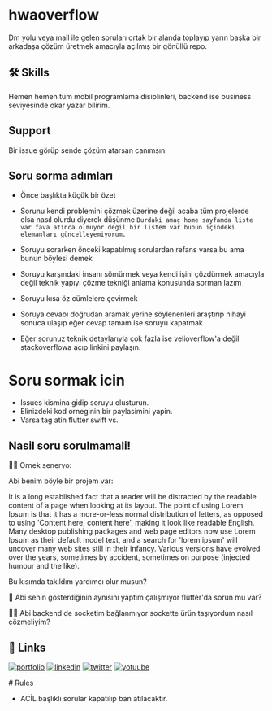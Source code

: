 # hwaoverflow

Dm yolu veya mail ile gelen soruları ortak bir alanda toplayıp yarın başka bir arkadaşa çözüm üretmek amacıyla açılmış bir gönüllü repo.

## 🛠 Skills

Hemen hemen tüm mobil programlama disiplinleri, backend ise business seviyesinde okar yazar bilirim.

## Support

Bir issue görüp sende çözüm atarsan canımsın.

## Soru sorma adımları

- Önce başlıkta küçük bir özet
- Sorunu kendi problemini çözmek üzerine değil acaba tüm projelerde olsa nasıl olurdu diyerek düşünme
  `Burdaki amaç home sayfamda liste var fava atınca olmuyor değil bir listem var bunun içindeki elemanları güncelleyemiyorum.`

- Soruyu sorarken önceki kapatılmış sorulardan refans varsa bu ama bunun böylesi demek
- Soruyu karşındaki insanı sömürmek veya kendi işini çözdürmek amacıyla değil teknik yapıyı çözme tekniği anlama konusunda sorman lazım
- Soruyu kısa öz cümlelere çevirmek
- Soruya cevabı doğrudan aramak yerine söylenenleri araştırıp nihayi sonuca ulaşıp eğer cevap tamam ise soruyu kapatmak
- Eğer sorunuz teknik detaylarıyla çok fazla ise velioverflow'a değil stackoverflowa açıp linkini paylaşın.

# Soru sormak icin

- Issues kismina gidip soruyu olusturun.
- Elinizdeki kod orneginin bir paylasimini yapin.
- Varsa tag atin flutter swift vs.

## Nasil soru sorulmamali!

👩‍💻 Ornek seneryo:

Abi benim böyle bir projem var:

It is a long established fact that a reader will be distracted by the readable content of a page when looking at its layout. The point of using Lorem Ipsum is that it has a more-or-less normal distribution of letters, as opposed to using 'Content here, content here', making it look like readable English. Many desktop publishing packages and web page editors now use Lorem Ipsum as their default model text, and a search for 'lorem ipsum' will uncover many web sites still in their infancy. Various versions have evolved over the years, sometimes by accident, sometimes on purpose (injected humour and the like).

Bu kısımda takıldım yardımcı olur musun?

🧠 Abi senin gösterdiğinin aynısını yaptım çalışmıyor flutter'da sorun mu var?

👯‍♀️ Abi backend de socketim bağlanmıyor sockette ürün taşıyordum nasıl çözmeliyim?

## 🔗 Links

[![portfolio](https://img.shields.io/badge/my_portfolio-000?style=for-the-badge&logo=ko-fi&logoColor=white)](https://vb10.dev)
[![linkedin](https://img.shields.io/badge/linkedin-0A66C2?style=for-the-badge&logo=linkedin&logoColor=white)](https://www.linkedin.com/in/veli-bacik-345978a9/)
[![twitter](https://img.shields.io/badge/twitter-1DA1F2?style=for-the-badge&logo=twitter&logoColor=white)](https://twitter.com/10VBacik)
[![yotuube](https://img.shields.io/youtube/channel/subscribers/UCdUaAKTLJrPZFStzEJnpQAg?style=social)](https://twitter.com/10VBacik)

# Rules

- ACİL başlıklı sorular kapatılıp ban atılacaktır.
